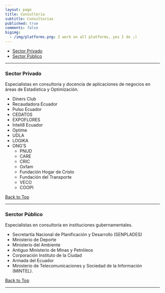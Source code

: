 ```yaml
---
layout: page
title: Consultoria
subtitle: Consultorias
published: true
comments: false
bigimg:
  - /img/platforms.png: I work on all platforms, yes I do ;)
---
```

<a name="top"></a>

- [Sector Privado](#privado)
- [Sector Público](#publico)

----------

### <a name="privado"></a>Sector Privado

Especialistas en consultoría y docencia de aplicaciones de negocios en áreas de Estadística y Optimización.
<br>
* Diners Club
* Recaudadora Ecuador
* Pulso Ecuador
* CEDATOS
* EXPOFLORES
* Inteli8 Ecuador
* Optime
* UDLA
* LOGIKA
* ONG’S
  - PNUD
  - CARE
  - CRIC
  - Oxfam
  - Fundación Hogar de Cristo
  - Fundación del Transporte
  - VECO
  - COOPI

[Back to Top](#top)

----------

### <a name="publico"></a>Serctor Público

Especialistas en consultoría en instituciones gubernamentales.
<br>
* Secretartía Nacional de Planificación y Desarrollo (SENPLADES)
* Ministerio de Deporte
* Ministerio del Ambiente
* Antiguo Ministerio de Minas y Petróleos
* Corporación Instituto de la Ciudad
* Armada del Ecuador
* Ministerio de Telecomunicaciones y Sociedad de la Información (MINTEL).

[Back to Top](#top)

----------
